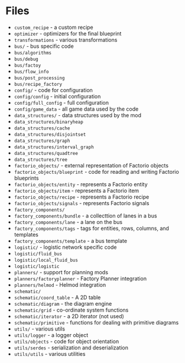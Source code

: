 # Files

- `custom_recipe` - a custom recipe
- `optimizer` - optimizers for the final blueprint
- `transformations` - various transformations
- `bus/` - bus specific code
- `bus/algorithms`
- `bus/debug`
- `bus/factoy`
- `bus/flow_info`
- `bus/post_processing`
- `bus/recipe_factory`
- `config/` - code for configuration
- `config/config` - initial configuration
- `config/full_config` - full configuration
- `config/game_data` - all game data used by the code
- `data_structures/` - data structures used by the mod
- `data_structures/binaryheap`
- `data_structures/cache`
- `data_structures/disjointset`
- `data_structures/graph`
- `data_structures/interval_graph`
- `data_structures/quadtree`
- `data_structures/tree`
- `factorio_objects/` - external representation of Factorio objects
- `factorio_objects/blueprint` - code for reading and writing Factorio blueprints
- `factorio_objects/entity` - represents a Factorio entity
- `factorio_objects/item` - represents a Factorio item
- `factorio_objects/recipe` - represents a Factorio recipe
- `factorio_objects/signals` - represents Factorio signals
- `factory_components/`
- `factory_components/bundle` - a collecttion of lanes in a bus
- `factory_components/lane` - a lane on the bus
- `factory_components/tags` - tags for entities, rows, columns, and templates
- `factory_components/template` - a bus template
- `logistic/` - logistic network specific code
- `logistic/fluid_bus`
- `logistic/local_fluid_bus`
- `logistic/logistic`
- `planners/` - support for planning mods
- `planners/factoryplanner` - Factory Planner integration
- `planners/helmod` - Helmod integration
- `schematic/`
- `schematic/coord_table` - A 2D table
- `schematic/diagram` - the diagram engine
- `schematic/grid` - co-ordinate system functions
- `schematic/iterator` - a 2D iterator (not used)
- `schematic/primitive` - functions for dealing with primitive diagrams
- `utils/` - various utils
- `utils/logger` - a logger object
- `utils/objects` - code for object orientation
- `utils/serdes` - serialization and deserialization
- `utils/utils` - various utilities